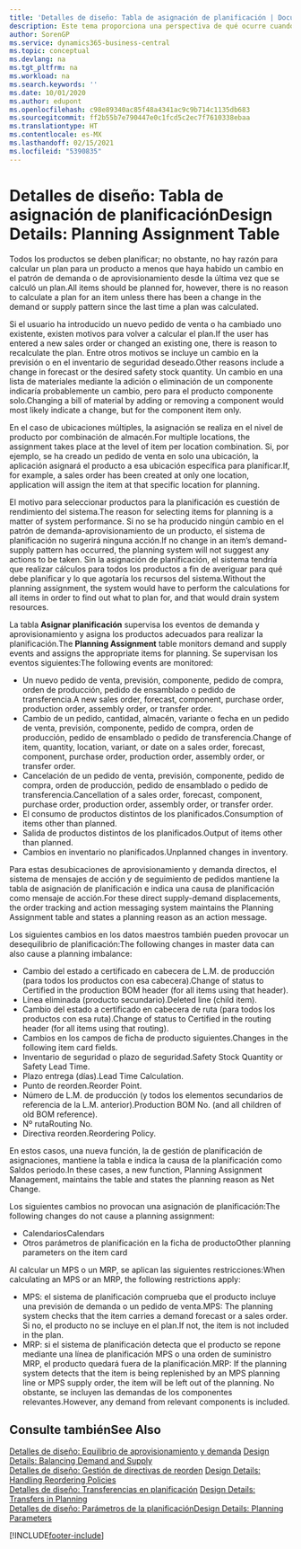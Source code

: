 ```yaml
---
title: 'Detalles de diseño: Tabla de asignación de planificación | Documentos de Microsoft'
description: Este tema proporciona una perspectiva de qué ocurre cuando se modifica la forma en que realiza un plan para un producto.
author: SorenGP
ms.service: dynamics365-business-central
ms.topic: conceptual
ms.devlang: na
ms.tgt_pltfrm: na
ms.workload: na
ms.search.keywords: ''
ms.date: 10/01/2020
ms.author: edupont
ms.openlocfilehash: c98e89340ac85f48a4341ac9c9b714c1135db683
ms.sourcegitcommit: ff2b55b7e790447e0c1fcd5c2ec7f7610338ebaa
ms.translationtype: HT
ms.contentlocale: es-MX
ms.lasthandoff: 02/15/2021
ms.locfileid: "5390835"
---
```

# <a name="design-details-planning-assignment-table"></a><span data-ttu-id="315b9-103">Detalles de diseño: Tabla de asignación de planificación</span><span class="sxs-lookup"><span data-stu-id="315b9-103">Design Details: Planning Assignment Table</span></span>
<span data-ttu-id="315b9-104">Todos los productos se deben planificar; no obstante, no hay razón para calcular un plan para un producto a menos que haya habido un cambio en el patrón de demanda o de aprovisionamiento desde la última vez que se calculó un plan.</span><span class="sxs-lookup"><span data-stu-id="315b9-104">All items should be planned for, however, there is no reason to calculate a plan for an item unless there has been a change in the demand or supply pattern since the last time a plan was calculated.</span></span>  

<span data-ttu-id="315b9-105">Si el usuario ha introducido un nuevo pedido de venta o ha cambiado uno existente, existen motivos para volver a calcular el plan.</span><span class="sxs-lookup"><span data-stu-id="315b9-105">If the user has entered a new sales order or changed an existing one, there is reason to recalculate the plan.</span></span> <span data-ttu-id="315b9-106">Entre otros motivos se incluye un cambio en la previsión o en el inventario de seguridad deseado.</span><span class="sxs-lookup"><span data-stu-id="315b9-106">Other reasons include a change in forecast or the desired safety stock quantity.</span></span> <span data-ttu-id="315b9-107">Un cambio en una lista de materiales mediante la adición o eliminación de un componente indicaría probablemente un cambio, pero para el producto componente solo.</span><span class="sxs-lookup"><span data-stu-id="315b9-107">Changing a bill of material by adding or removing a component would most likely indicate a change, but for the component item only.</span></span>  

<span data-ttu-id="315b9-108">En el caso de ubicaciones múltiples, la asignación se realiza en el nivel de producto por combinación de almacén.</span><span class="sxs-lookup"><span data-stu-id="315b9-108">For multiple locations, the assignment takes place at the level of item per location combination.</span></span> <span data-ttu-id="315b9-109">Si, por ejemplo, se ha creado un pedido de venta en solo una ubicación, la aplicación asignará el producto a esa ubicación específica para planificar.</span><span class="sxs-lookup"><span data-stu-id="315b9-109">If, for example, a sales order has been created at only one location, application will assign the item at that specific location for planning.</span></span>  

<span data-ttu-id="315b9-110">El motivo para seleccionar productos para la planificación es cuestión de rendimiento del sistema.</span><span class="sxs-lookup"><span data-stu-id="315b9-110">The reason for selecting items for planning is a matter of system performance.</span></span> <span data-ttu-id="315b9-111">Si no se ha producido ningún cambio en el patrón de demanda-aprovisionamiento de un producto, el sistema de planificación no sugerirá ninguna acción.</span><span class="sxs-lookup"><span data-stu-id="315b9-111">If no change in an item’s demand-supply pattern has occurred, the planning system will not suggest any actions to be taken.</span></span> <span data-ttu-id="315b9-112">Sin la asignación de planificación, el sistema tendría que realizar cálculos para todos los productos a fin de averiguar para qué debe planificar y lo que agotaría los recursos del sistema.</span><span class="sxs-lookup"><span data-stu-id="315b9-112">Without the planning assignment, the system would have to perform the calculations for all items in order to find out what to plan for, and that would drain system resources.</span></span>  

<span data-ttu-id="315b9-113">La tabla **Asignar planificación** supervisa los eventos de demanda y aprovisionamiento y asigna los productos adecuados para realizar la planificación.</span><span class="sxs-lookup"><span data-stu-id="315b9-113">The **Planning Assignment** table monitors demand and supply events and assigns the appropriate items for planning.</span></span> <span data-ttu-id="315b9-114">Se supervisan los eventos siguientes:</span><span class="sxs-lookup"><span data-stu-id="315b9-114">The following events are monitored:</span></span>  

* <span data-ttu-id="315b9-115">Un nuevo pedido de venta, previsión, componente, pedido de compra, orden de producción, pedido de ensamblado o pedido de transferencia.</span><span class="sxs-lookup"><span data-stu-id="315b9-115">A new sales order, forecast, component, purchase order, production order, assembly order, or transfer order.</span></span>  
* <span data-ttu-id="315b9-116">Cambio de un pedido, cantidad, almacén, variante o fecha en un pedido de venta, previsión, componente, pedido de compra, orden de producción, pedido de ensamblado o pedido de transferencia.</span><span class="sxs-lookup"><span data-stu-id="315b9-116">Change of item, quantity, location, variant, or date on a sales order, forecast, component, purchase order, production order, assembly order, or transfer order.</span></span>  
* <span data-ttu-id="315b9-117">Cancelación de un pedido de venta, previsión, componente, pedido de compra, orden de producción, pedido de ensamblado o pedido de transferencia.</span><span class="sxs-lookup"><span data-stu-id="315b9-117">Cancellation of a sales order, forecast, component, purchase order, production order, assembly order, or transfer order.</span></span>  
* <span data-ttu-id="315b9-118">El consumo de productos distintos de los planificados.</span><span class="sxs-lookup"><span data-stu-id="315b9-118">Consumption of items other than planned.</span></span>  
* <span data-ttu-id="315b9-119">Salida de productos distintos de los planificados.</span><span class="sxs-lookup"><span data-stu-id="315b9-119">Output of items other than planned.</span></span>  
* <span data-ttu-id="315b9-120">Cambios en inventario no planificados.</span><span class="sxs-lookup"><span data-stu-id="315b9-120">Unplanned changes in inventory.</span></span>  

<span data-ttu-id="315b9-121">Para estas desubicaciones de aprovisionamiento y demanda directos, el sistema de mensajes de acción y de seguimiento de pedidos mantiene la tabla de asignación de planificación e indica una causa de planificación como mensaje de acción.</span><span class="sxs-lookup"><span data-stu-id="315b9-121">For these direct supply-demand displacements, the order tracking and action messaging system maintains the Planning Assignment table and states a planning reason as an action message.</span></span>  

<span data-ttu-id="315b9-122">Los siguientes cambios en los datos maestros también pueden provocar un desequilibrio de planificación:</span><span class="sxs-lookup"><span data-stu-id="315b9-122">The following changes in master data can also cause a planning imbalance:</span></span>  

* <span data-ttu-id="315b9-123">Cambio del estado a certificado en cabecera de L.M. de producción (para todos los productos con esa cabecera).</span><span class="sxs-lookup"><span data-stu-id="315b9-123">Change of status to Certified in the production BOM header (for all items using that header).</span></span>  
* <span data-ttu-id="315b9-124">Línea eliminada (producto secundario).</span><span class="sxs-lookup"><span data-stu-id="315b9-124">Deleted line (child item).</span></span>  
* <span data-ttu-id="315b9-125">Cambio del estado a certificado en cabecera de ruta (para todos los productos con esa ruta).</span><span class="sxs-lookup"><span data-stu-id="315b9-125">Change of status to Certified in the routing header (for all items using that routing).</span></span>  
* <span data-ttu-id="315b9-126">Cambios en los campos de ficha de producto siguientes.</span><span class="sxs-lookup"><span data-stu-id="315b9-126">Changes in the following item card fields.</span></span>  
* <span data-ttu-id="315b9-127">Inventario de seguridad o plazo de seguridad.</span><span class="sxs-lookup"><span data-stu-id="315b9-127">Safety Stock Quantity or Safety Lead Time.</span></span>  
* <span data-ttu-id="315b9-128">Plazo entrega (días).</span><span class="sxs-lookup"><span data-stu-id="315b9-128">Lead Time Calculation.</span></span>  
* <span data-ttu-id="315b9-129">Punto de reorden.</span><span class="sxs-lookup"><span data-stu-id="315b9-129">Reorder Point.</span></span>  
* <span data-ttu-id="315b9-130">Número de L.M. de producción (y todos los elementos secundarios de referencia de la L.M. anterior).</span><span class="sxs-lookup"><span data-stu-id="315b9-130">Production BOM No. (and all children of old BOM reference).</span></span>  
* <span data-ttu-id="315b9-131">Nº ruta</span><span class="sxs-lookup"><span data-stu-id="315b9-131">Routing No.</span></span>  
* <span data-ttu-id="315b9-132">Directiva reorden.</span><span class="sxs-lookup"><span data-stu-id="315b9-132">Reordering Policy.</span></span>  

<span data-ttu-id="315b9-133">En estos casos, una nueva función, la de gestión de planificación de asignaciones, mantiene la tabla e indica la causa de la planificación como Saldos periodo.</span><span class="sxs-lookup"><span data-stu-id="315b9-133">In these cases, a new function, Planning Assignment Management, maintains the table and states the planning reason as Net Change.</span></span>  

<span data-ttu-id="315b9-134">Los siguientes cambios no provocan una asignación de planificación:</span><span class="sxs-lookup"><span data-stu-id="315b9-134">The following changes do not cause a planning assignment:</span></span>  

* <span data-ttu-id="315b9-135">Calendarios</span><span class="sxs-lookup"><span data-stu-id="315b9-135">Calendars</span></span>  
* <span data-ttu-id="315b9-136">Otros parámetros de planificación en la ficha de producto</span><span class="sxs-lookup"><span data-stu-id="315b9-136">Other planning parameters on the item card</span></span>  

<span data-ttu-id="315b9-137">Al calcular un MPS o un MRP, se aplican las siguientes restricciones:</span><span class="sxs-lookup"><span data-stu-id="315b9-137">When calculating an MPS or an MRP, the following restrictions apply:</span></span>  

* <span data-ttu-id="315b9-138">MPS: el sistema de planificación comprueba que el producto incluye una previsión de demanda o un pedido de venta.</span><span class="sxs-lookup"><span data-stu-id="315b9-138">MPS: The planning system checks that the item carries a demand forecast or a sales order.</span></span> <span data-ttu-id="315b9-139">Si no, el producto no se incluye en el plan.</span><span class="sxs-lookup"><span data-stu-id="315b9-139">If not, the item is not included in the plan.</span></span>  
* <span data-ttu-id="315b9-140">MRP: si el sistema de planificación detecta que el producto se repone mediante una línea de planificación MPS o una orden de suministro MRP, el producto quedará fuera de la planificación.</span><span class="sxs-lookup"><span data-stu-id="315b9-140">MRP: If the planning system detects that the item is being replenished by an MPS planning line or MPS supply order, the item will be left out of the planning.</span></span> <span data-ttu-id="315b9-141">No obstante, se incluyen las demandas de los componentes relevantes.</span><span class="sxs-lookup"><span data-stu-id="315b9-141">However, any demand from relevant components is included.</span></span>  

## <a name="see-also"></a><span data-ttu-id="315b9-142">Consulte también</span><span class="sxs-lookup"><span data-stu-id="315b9-142">See Also</span></span>  
<span data-ttu-id="315b9-143">[Detalles de diseño: Equilibrio de aprovisionamiento y demanda](design-details-balancing-demand-and-supply.md) </span><span class="sxs-lookup"><span data-stu-id="315b9-143">[Design Details: Balancing Demand and Supply](design-details-balancing-demand-and-supply.md) </span></span>  
<span data-ttu-id="315b9-144">[Detalles de diseño: Gestión de directivas de reorden](design-details-handling-reordering-policies.md) </span><span class="sxs-lookup"><span data-stu-id="315b9-144">[Design Details: Handling Reordering Policies](design-details-handling-reordering-policies.md) </span></span>  
<span data-ttu-id="315b9-145">[Detalles de diseño: Transferencias en planificación](design-details-transfers-in-planning.md) </span><span class="sxs-lookup"><span data-stu-id="315b9-145">[Design Details: Transfers in Planning](design-details-transfers-in-planning.md) </span></span>  
[<span data-ttu-id="315b9-146">Detalles de diseño: Parámetros de la planificación</span><span class="sxs-lookup"><span data-stu-id="315b9-146">Design Details: Planning Parameters</span></span>](design-details-planning-parameters.md)  


[!INCLUDE[footer-include](includes/footer-banner.md)]